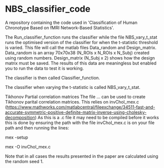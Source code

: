 # NBS_classifier_code
A repository containing the code used in 'Classification of Human Chronotype Based on fMRI Network-Based Statistics'.

The Run_classifier_function runs the classifier while the file NBS_vary_t_stat runs the optimised version of the classifier for when the t-statistic threshold is varied. This file will call the matlab files Data_random and Design_matrix. Data_random is an array 70x70x38 (N_ROIs x N_ROIs x N_Subj) created using random numbers.  Design_matrix (N_Subj x 2) shows how the design matrix must be saved. The results of this data are meaningless but enabled you to run the data to test it is working.

The classifier is then called Classifier_function.

The classifier when varying the t-statistic is called NBS_vary_t_stat.

Tikhonov Partial correlation matrices
The file ... can be used to create Tikhonov parital correlation matrices.
This relies on invChol_mex.c (https://www.mathworks.com/matlabcentral/fileexchange/34511-fast-and-accurate-symmetric-positive-definite-matrix-inverse-using-cholesky-decomposition)
As this is a .c file it may need to be compiled before it works this is done by ensuring the path with the file invChol_mex.c is on your file path and then running the lines:

mex -setup

mex -O invChol_mex.c


Note that in all cases the results presented in the paper are calculated using the random seed 1.
